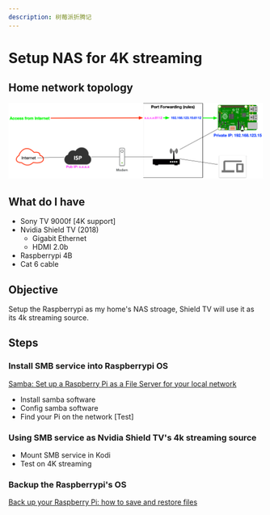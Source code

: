 ```yaml
---
description: 树莓派折腾记
---
```


# Setup NAS for 4K streaming

## Home network topology

![home-network](../.gitbook/assets/home-network.png)

## What do I have

- Sony TV 9000f [4K support]
- Nvidia Shield TV (2018)
  - Gigabit Ethernet
  - HDMI 2.0b
- Raspberrypi 4B
- Cat 6 cable

## Objective

Setup the Raspberrypi as my home's NAS stroage, Shield TV will use it as its 4k streaming source.

## Steps

### Install SMB service into Raspberrypi OS

[Samba: Set up a Raspberry Pi as a File Server for your local network](https://magpi.raspberrypi.org/articles/samba-file-server)

- Install samba software
- Config samba software
- Find your Pi on the network [Test]

### Using SMB service as Nvidia Shield TV's 4k streaming source

- Mount SMB service in Kodi
- Test on 4K streaming

### Backup the Raspberrypi's OS

[Back up your Raspberry Pi: how to save and restore files](https://magpi.raspberrypi.org/articles/back-up-raspberry-pi)
